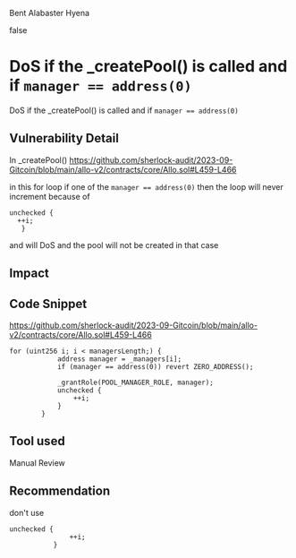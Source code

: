 Bent Alabaster Hyena

false

# DoS if the _createPool() is called and if `manager == address(0)`
DoS if the _createPool() is called and if `manager == address(0)`
## Vulnerability Detail
In _createPool() 
https://github.com/sherlock-audit/2023-09-Gitcoin/blob/main/allo-v2/contracts/core/Allo.sol#L459-L466

in this for loop if one of the ```manager == address(0)``` then the loop will never increment because of 
```Solidity
unchecked {
  ++i;
   }
```
 and will DoS and the pool will not be created in that case
## Impact

## Code Snippet
https://github.com/sherlock-audit/2023-09-Gitcoin/blob/main/allo-v2/contracts/core/Allo.sol#L459-L466
```solidity
for (uint256 i; i < managersLength;) {
            address manager = _managers[i];
            if (manager == address(0)) revert ZERO_ADDRESS();

            _grantRole(POOL_MANAGER_ROLE, manager);
            unchecked {
                ++i;
            }
        }
```
## Tool used

Manual Review

## Recommendation
don't use
 ```solidity
unchecked {
                ++i;
            }
 ```